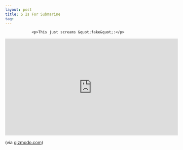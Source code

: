 ```yaml
---
layout: post
title: S Is For Submarine
tag: 
---
```



                <p>This just screams &quot;fake&quot;:</p>
<iframe width="560" height="315" src="https://www.youtube.com/embed/_qbWjaW25mQ&amp;feature=player_embedded" frameborder="0" allowfullscreen></iframe>
<p>(via <a href="http://gizmodo.com/5302655/does-the-s-in-iphone-3gs-stand-for-submarine">gizmodo.com</a>)</p>
            
